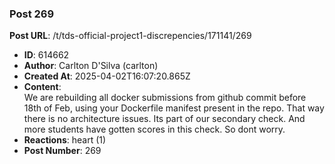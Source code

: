 ### Post 269
**Post URL**: /t/tds-official-project1-discrepencies/171141/269
- **ID**: 614662
- **Author**: Carlton D'Silva (carlton)
- **Created At**: 2025-04-02T16:07:20.865Z
- **Content**:  
  We are rebuilding all docker submissions from github commit before 18th of Feb, using your Dockerfile manifest present in the repo.
That way there is no architecture issues.
Its part of our secondary check. And more students have gotten scores in this  check. So dont worry.
- **Reactions**: heart (1)
- **Post Number**: 269

